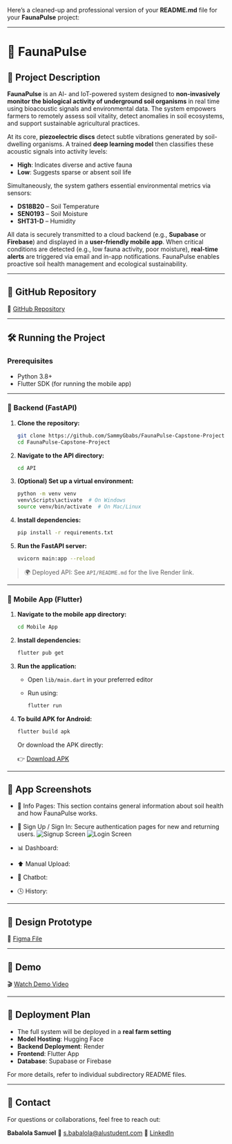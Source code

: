 Here’s a cleaned-up and professional version of your **README.md** file for your **FaunaPulse** project:

---

# 🌱 FaunaPulse

## 📌 Project Description

**FaunaPulse** is an AI- and IoT-powered system designed to **non-invasively monitor the biological activity of underground soil organisms** in real time using bioacoustic signals and environmental data. The system empowers farmers to remotely assess soil vitality, detect anomalies in soil ecosystems, and support sustainable agricultural practices.

At its core, **piezoelectric discs** detect subtle vibrations generated by soil-dwelling organisms. A trained **deep learning model** then classifies these acoustic signals into activity levels:

* **High**: Indicates diverse and active fauna
* **Low**: Suggests sparse or absent soil life

Simultaneously, the system gathers essential environmental metrics via sensors:

* **DS18B20** – Soil Temperature
* **SEN0193** – Soil Moisture
* **SHT31-D** – Humidity

All data is securely transmitted to a cloud backend (e.g., **Supabase** or **Firebase**) and displayed in a **user-friendly mobile app**. When critical conditions are detected (e.g., low fauna activity, poor moisture), **real-time alerts** are triggered via email and in-app notifications. FaunaPulse enables proactive soil health management and ecological sustainability.

---

## 🔗 GitHub Repository

📁 [GitHub Repository](https://github.com/SammyGbabs/FaunaPulse-Capstone-Project)

---

## 🛠️ Running the Project

### Prerequisites

* Python 3.8+
* Flutter SDK (for running the mobile app)

---

### 🐍 Backend (FastAPI)

1. **Clone the repository:**

   ```bash
   git clone https://github.com/SammyGbabs/FaunaPulse-Capstone-Project
   cd FaunaPulse-Capstone-Project
   ```

2. **Navigate to the API directory:**

   ```bash
   cd API
   ```

3. **(Optional) Set up a virtual environment:**

   ```bash
   python -m venv venv
   venv\Scripts\activate  # On Windows
   source venv/bin/activate  # On Mac/Linux
   ```

4. **Install dependencies:**

   ```bash
   pip install -r requirements.txt
   ```

5. **Run the FastAPI server:**

   ```bash
   uvicorn main:app --reload
   ```

> 🌍 Deployed API: See `API/README.md` for the live Render link.

---

### 📱 Mobile App (Flutter)

1. **Navigate to the mobile app directory:**

   ```bash
   cd Mobile App
   ```

2. **Install dependencies:**

   ```bash
   flutter pub get
   ```

3. **Run the application:**

   * Open `lib/main.dart` in your preferred editor
   * Run using:

     ```bash
     flutter run
     ```

4. **To build APK for Android:**

   ```bash
   flutter build apk
   ```

   Or download the APK directly:

   👉 [Download APK](https://drive.google.com/file/d/10-7qCPyJRSdM_iNmgaKdzn-fn-nO1oh6/view?usp=sharing)

---

## 📸 App Screenshots

* 🧠 Info Pages: This section contains general information about soil health and how FaunaPulse works.


* 🔐 Sign Up / Sign In: Secure authentication pages for new and returning users.
![Signup Screen](./images/Signup.png)
![Login Screen](./images/Login.png)

* 📊 Dashboard:

* ⬆️ Manual Upload:

* 🤖 Chatbot: 

* 🕓 History:

---

## 🎨 Design Prototype

🎨 [Figma File](https://github.com/SammyGbabs/FaunaPulse-Capstone-Project)

---

## 🎥 Demo

🎬 [Watch Demo Video](https://github.com/SammyGbabs/FaunaPulse-Capstone-Project)

---

## 🚀 Deployment Plan

* The full system will be deployed in a **real farm setting**
* **Model Hosting**: Hugging Face
* **Backend Deployment**: Render
* **Frontend**: Flutter App
* **Database**: Supabase or Firebase

For more details, refer to individual subdirectory README files.

---

## 📩 Contact

For questions or collaborations, feel free to reach out:

**Babalola Samuel**
📧 [s.babalola@alustudent.com](mailto:s.babalola@alustudent.com)
🔗 [LinkedIn](https://www.linkedin.com/in/yourprofile)

